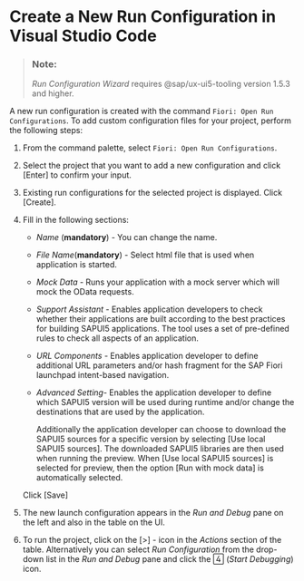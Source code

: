 <!-- loio3b1f37edf22c4d3dbc14472d6dcb6e2a -->

<link rel="stylesheet" type="text/css" href="../css/sap-icons.css"/>

# Create a New Run Configuration in Visual Studio Code

> ### Note:  
> *Run Configuration Wizard* requires @sap/ux-ui5-tooling version 1.5.3 and higher.

A new run configuration is created with the command `Fiori: Open Run Configurations`. To add custom configuration files for your project, perform the following steps:

1.  From the command palette, select `Fiori: Open Run Configurations`.
2.  Select the project that you want to add a new configuration and click [Enter\] to confirm your input.
3.  Existing run configurations for the selected project is displayed. Click [Create\].
4.  Fill in the following sections:

    -   *Name* \(**mandatory**\) - You can change the name.
    -   *File Name*\(**mandatory**\) - Select html file that is used when application is started.
    -   *Mock Data* - Runs your application with a mock server which will mock the OData requests.
    -   *Support Assistant* - Enables application developers to check whether their applications are built according to the best practices for building SAPUI5 applications. The tool uses a set of pre-defined rules to check all aspects of an application.
    -   *URL Components* - Enables application developer to define additional URL parameters and/or hash fragment for the SAP Fiori launchpad intent-based navigation.
    -   *Advanced Setting*- Enables the application developer to define which SAPUI5 version will be used during runtime and/or change the destinations that are used by the application.

        Additionally the application developer can choose to download the SAPUI5 sources for a specific version by selecting [Use local SAPUI5 sources\]. The downloaded SAPUI5 libraries are then used when running the preview. When [Use local SAPUI5 sources\] is selected for preview, then the option [Run with mock data\] is automatically selected.


    Click [Save\]

5.  The new launch configuration appears in the *Run and Debug* pane on the left and also in the table on the UI.
6.  To run the project, click on the [\>\] - icon in the *Actions* section of the table. Alternatively you can select *Run Configuration* from the drop-down list in the *Run and Debug* pane and click the <span class="SAP-icons-V5"></span> \(*Start Debugging*\) icon.

